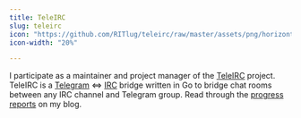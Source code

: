 ```yaml
---
title: TeleIRC
slug: teleirc
icon: "https://github.com/RITlug/teleirc/raw/master/assets/png/horizontal_color.png"
icon-width: "20%"

---
```


I participate as a maintainer and project manager of the [TeleIRC](https://github.com/RITlug/teleirc) project.
TeleIRC is a [Telegram](https://telegram.org/) <=> [IRC](https://en.wikipedia.org/wiki/Internet_Relay_Chat) bridge written in Go to bridge chat rooms between any IRC channel and Telegram group.
Read through the [progress reports](https://blog.jwf.io/tag/teleirc/) on my blog.
